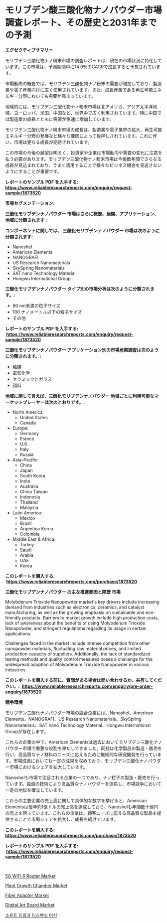 <p><h1>モリブデン酸三酸化物ナノパウダー市場調査レポート、その歴史と2031年までの予測</h1></p><p><strong>エグゼクティブサマリー</strong></p>
<p><p>モリブデン三酸化物ナノ粉末市場の調査レポートは、現在の市場状況に特化しています。この市場は、予測期間中に14.9％のCAGRで成長すると予想されています。</p><p>市場動向の概要では、モリブデン三酸化物ナノ粉末の需要が増加しており、製造業や電子産業向けに広く使用されています。また、成長産業である再生可能エネルギー分野においても需要が高まっています。</p><p>地理的には、モリブデン三酸化物ナノ粉末市場は北アメリカ、アジア太平洋地域、ヨーロッパ、米国、中国など、世界中で広く利用されています。特に中国では製造業の成長とともに需要が急速に増加しています。</p><p>モリブデン三酸化物ナノ粉末市場の成長は、製造業や電子業界の拡大、再生可能エネルギー分野の発展など様々な要因によって後押しされています。これに伴い、市場は更なる成長が期待されています。</p><p>この市場の今後の展望は明るく、投資家や企業は市場動向や需要の変化に注意を払う必要があります。モリブデン三酸化物ナノ粉末市場は今後数年間でさらなる成長が見込まれており、うまく活用することで様々なビジネス機会を見逃さないようにすることが重要です。</p></p>
<p><strong>レポートのサンプル PDF を入手する: <a href="https://www.reliableresearchreports.com/enquiry/request-sample/1873520">https://www.reliableresearchreports.com/enquiry/request-sample/1873520</a></strong></p>
<p><strong>市場セグメンテーション:</strong></p>
<p><strong> 三酸化モリブデンナノパウダー 市場はさらに概要、展開、アプリケーション、地域に分類されます :</strong></p>
<p><strong>コンポーネントに関しては、 三酸化モリブデンナノパウダー 市場は次のように分類されます: &nbsp;</strong></p>
<p><ul><li>Nanoshel</li><li>American Elements</li><li>NANOGRAFI</li><li>US Research Nanomaterials</li><li>SkySpring Nanomaterials</li><li>SAT nano Technology Material</li><li>Hongwu International Group</li></ul></p>
<p><strong> 三酸化モリブデンナノパウダー タイプ別の市場分析は次のように分類されます。:</strong></p>
<p><ul><li>80 nm未満の粒子サイズ</li><li>100 ナノメートル以下の粒子サイズ</li><li>その他</li></ul></p>
<p><strong>レポートのサンプル PDF を入手する: &nbsp;<a href="https://www.reliableresearchreports.com/enquiry/request-sample/1873520">https://www.reliableresearchreports.com/enquiry/request-sample/1873520</a></strong></p>
<p><strong> 三酸化モリブデンナノパウダー アプリケーション別の市場産業調査は次のように分類されます。:</strong></p>
<p><ul><li>触媒</li><li>電気化学</li><li>セラミックとガラス</li><li>顔料</li></ul></p>
<p><strong>地域に関して言えば、三酸化モリブデンナノパウダー 地域ごとに利用可能なマーケットプレーヤーは次のとおりです。:</strong></p>
<p><ul>
    <li>
        North America:
        <ul>
            <li>United States</li>
            <li>Canada</li>
        </ul>
    </li>
    <li>
        Europe:
        <ul>
            <li>Germany</li>
            <li>France</li>
            <li>U.K.</li>
            <li>Italy</li>
            <li>Russia</li>
        </ul>
    </li>
    <li>
        Asia-Pacific:
        <ul>
            <li>China</li>
            <li>Japan</li>
            <li>South Korea</li>
            <li>India</li>
            <li>Australia</li>
            <li>China Taiwan</li>
            <li>Indonesia</li>
            <li>Thailand</li>
            <li>Malaysia</li>
        </ul>
    </li>
    <li>
        Latin America:
        <ul>
            <li>Mexico</li>
            <li>Brazil</li>
            <li>Argentina Korea</li>
            <li>Colombia</li>
        </ul>
    </li>
    <li>
        Middle East & Africa:
        <ul>
            <li>Turkey</li>
            <li>Saudi</li>
            <li>Arabia</li>
            <li>UAE</li>
            <li>Korea</li>
        </ul>
    </li>
    </ul></p>
<p><strong>このレポートを購入する: &nbsp;<a href="https://www.reliableresearchreports.com/purchase/1873520">https://www.reliableresearchreports.com/purchase/1873520</a></strong></p>
<p><strong>三酸化モリブデンナノパウダー の主な推進要因と障壁 市場</strong></p>
<p><p>Molybdenum Trioxide Nanopowder market's key drivers include increasing demand from industries such as electronics, ceramics, and catalyst manufacturing, as well as the growing emphasis on sustainable and eco-friendly products. Barriers to market growth include high production costs, lack of awareness about the benefits of using Molybdenum Trioxide Nanopowder, and stringent regulations regarding its usage in certain applications.</p><p>Challenges faced in the market include intense competition from other nanopowder materials, fluctuating raw material prices, and limited production capacity of suppliers. Additionally, the lack of standardized testing methods and quality control measures poses a challenge for the widespread adoption of Molybdenum Trioxide Nanopowder in various industries.</p></p>
<p><strong>このレポートを購入する前に、質問がある場合は問い合わせるか、共有してください。:&nbsp; <a href="https://www.reliableresearchreports.com/enquiry/pre-order-enquiry/1873520">https://www.reliableresearchreports.com/enquiry/pre-order-enquiry/1873520</a></strong></p>
<p><strong>競争環境</strong></p>
<p><p>モリブデン三酸化ナノパウダー市場の競合企業には、Nanoshel、American Elements、NANOGRAFI、US Research Nanomaterials、SkySpring Nanomaterials、SAT nano Technology Material、Hongwu International Groupが存在します。</p><p>これらの企業の中で、American Elementsは過去においてモリブデン三酸化ナノパウダー市場で重要な役割を果たしてきました。同社は化学製品の製造・販売を行い、高品質なナノ材料のニーズに応えるために継続的な研究開発を行っています。市場成長においても一定の成果を収めており、モリブデン三酸化ナノパウダー市場におけるシェアを拡大しています。</p><p>Nanoshelも市場で注目される企業の一つであり、ナノ粒子の製造・販売を行っています。独自の技術により高品質なナノパウダーを提供し、市場競争において一定の地位を確立しています。</p><p>これらの主要企業の売上高に関して具体的な数字を挙げると、American Elementsは毎年約1億ドルの売上高を達成しており、Nanoshelも年間数十億円の売上を誇っています。これらの企業は、顧客ニーズに応える高品質な製品を提供することで市場シェアを拡大し、成長を続けています。</p></p>
<p><strong>このレポートを購入する: &nbsp; <a href="https://www.reliableresearchreports.com/purchase/1873520">https://www.reliableresearchreports.com/purchase/1873520</a></strong></p>
<p><strong>レポートのサンプル PDF を入手する: &nbsp;<a href="https://www.reliableresearchreports.com/enquiry/request-sample/1873520">https://www.reliableresearchreports.com/enquiry/request-sample/1873520</a></strong><strong></strong></p>
<p>&nbsp;</p>
<p><p><a href="https://view.publitas.com/reportprime-1/5g-wifi-6-router-market-size-and-growth-market-segmentation-regional-and-country-breakdowns-and-market-trends-for-period-from-2024-2031/">5G WiFi 6 Router Market</a></p><p><a href="https://meowing-canidae-761.notion.site/Plant-Growth-Chamber-Market-Size-Share-Trends-Analysis-Report-By-Application-Regional-Outlook-C-827b579e1aae448c81fee99553700463">Plant Growth Chamber Market</a></p><p><a href="https://view.publitas.com/reportprime-1/fiber-adapter-market-dynamics-2024-2031-also-about-its-market-trends-projections-and-opportunities/">Fiber Adapter Market</a></p><p><a href="https://github.com/RoccoManning/Market-Research-Report-List-4/blob/main/digital-art-board-market.md">Digital Art Board Market</a></p><p><a href="https://github.com/lzrvbyqzftro57/Market-Research-Report-List-1/blob/main/75080062306.md">소프트 드링크 디스펜싱 머신</a></p></p>